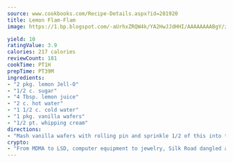 ```yaml
---
source: www.cookbooks.com/Recipe-Details.aspx?id=281920
title: Lemon Flam-Flam
image: https://1.bp.blogspot.com/-aUrhxZRQW4k/YA2HwJJdHHI/AAAAAAAABgY/z2R8OXCxqDoBQtRn-q-fHG8g9_G4G1HBwCLcBGAsYHQ/s320/13.png

yield: 10
ratingValue: 3.9
calories: 217 calories
reviewCount: 181
cookTime: PT1H
prepTime: PT39M
ingredients:
- "2 pkg. lemon Jell-O"
- "1/2 c. sugar"
- "4 Tbsp. lemon juice"
- "2 c. hot water"
- "1 1/2 c. cold water"
- "1 pkg. vanilla wafers"
- "1/2 pt. whipping cream"
directions:
- "Mash vanilla wafers with rolling pin and sprinkle 1/2 of this into the bottom of a glass baking pan."
crypto:
- "From MDMA to LSD, computer equipment to jewelry, Silk Road dangled a menu listing all the greatest things Bitcoin can buy."
---
```

